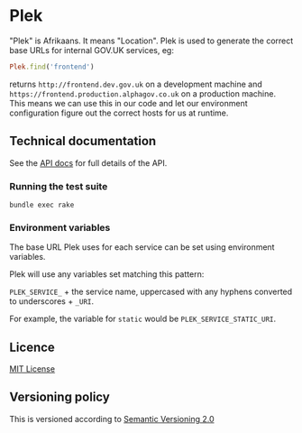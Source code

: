 # Plek

"Plek" is Afrikaans. It means "Location". Plek is used to generate the correct
base URLs for internal GOV.UK services, eg:

```ruby
Plek.find('frontend')
```

returns `http://frontend.dev.gov.uk` on a development machine and
`https://frontend.production.alphagov.co.uk` on a production machine. This
means we can use this in our code and let our environment configuration figure
out the correct hosts for us at runtime.

## Technical documentation

See the [API docs](http://www.rubydoc.info/gems/plek) for full details of the API.

### Running the test suite

`bundle exec rake`

### Environment variables

The base URL Plek uses for each service can be set using environment variables.

Plek will use any variables set matching this pattern:

`PLEK_SERVICE_` + the service name, uppercased with any hyphens converted to underscores + `_URI`.

For example, the variable for `static` would be `PLEK_SERVICE_STATIC_URI`.

## Licence

[MIT License](LICENCE)

## Versioning policy

This is versioned according to [Semantic Versioning 2.0](http://semver.org/)
